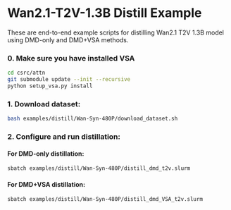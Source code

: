 # Wan2.1-T2V-1.3B Distill Example
These are end-to-end example scripts for distilling Wan2.1 T2V 1.3B model using DMD-only and DMD+VSA methods.

### 0. Make sure you have installed VSA

```bash
cd csrc/attn
git submodule update --init --recursive
python setup_vsa.py install
```

### 1. Download dataset:
```bash
bash examples/distill/Wan-Syn-480P/download_dataset.sh
```

### 2. Configure and run distillation:

#### For DMD-only distillation:
```bash
sbatch examples/distill/Wan-Syn-480P/distill_dmd_t2v.slurm
```

#### For DMD+VSA distillation:
```bash
sbatch examples/distill/Wan-Syn-480P/distill_dmd_VSA_t2v.slurm
```
